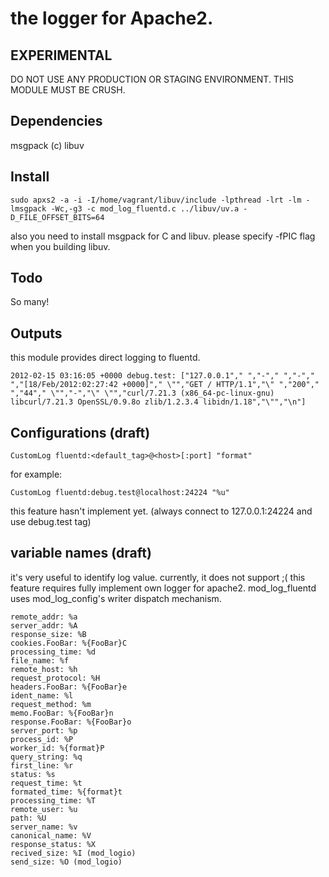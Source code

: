 # the logger for Apache2.

## EXPERIMENTAL

DO NOT USE ANY PRODUCTION OR STAGING ENVIRONMENT. THIS MODULE MUST BE CRUSH.

## Dependencies

msgpack (c)
libuv

## Install

````
sudo apxs2 -a -i -I/home/vagrant/libuv/include -lpthread -lrt -lm -lmsgpack -Wc,-g3 -c mod_log_fluentd.c ../libuv/uv.a -D_FILE_OFFSET_BITS=64
````

also you need to install msgpack for C and libuv. please specify -fPIC flag when you building libuv.

## Todo

So many!


## Outputs

this module provides direct logging to fluentd.

````
2012-02-15 03:16:05 +0000 debug.test: ["127.0.0.1"," ","-"," ","-"," ","[18/Feb/2012:02:27:42 +0000]"," \"","GET / HTTP/1.1","\" ","200"," ","44"," \"","-","\" \"","curl/7.21.3 (x86_64-pc-linux-gnu) libcurl/7.21.3 OpenSSL/0.9.8o zlib/1.2.3.4 libidn/1.18","\"","\n"]
````

## Configurations (draft)

````
CustomLog fluentd:<default_tag>@<host>[:port] "format"
````

for example:

````
CustomLog fluentd:debug.test@localhost:24224 "%u"
````

this feature hasn't implement yet. (always connect to 127.0.0.1:24224 and use debug.test tag)

## variable names (draft)

it's very useful to identify log value. currently, it does not support ;(
this feature requires fully implement own logger for apache2. mod_log_fluentd uses mod_log_config's writer dispatch mechanism.

````
remote_addr: %a
server_addr: %A
response_size: %B
cookies.FooBar: %{FooBar}C
processing_time: %d
file_name: %f
remote_host: %h
request_protocol: %H
headers.FooBar: %{FooBar}e
ident_name: %l
request_method: %m
memo.FooBar: %{FooBar}n
response.FooBar: %{FooBar}o
server_port: %p
process_id: %P
worker_id: %{format}P
query_string: %q
first_line: %r
status: %s
request_time: %t
formated_time: %{format}t
processing_time: %T
remote_user: %u
path: %U
server_name: %v
canonical_name: %V
response_status: %X
recived_size: %I (mod_logio)
send_size: %O (mod_logio)
````
